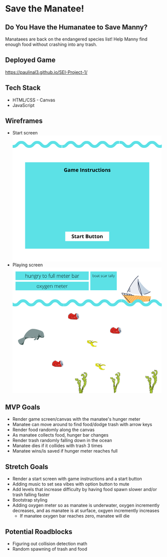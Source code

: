 # Save the Manatee!
## Do You Have the Humanatee to Save Manny?
Manataees are back on the endangered species list! Help Manny find enough food without crashing into any trash. 
<!-- Don't forget to come up for air every now and then! -->

## Deployed Game
https://paulinal3.github.io/SEI-Project-1/

## Tech Stack
* HTML/CSS - Canvas
* JavaScript

## Wireframes 
* Start screen
![Wireframe Start](/css/images/hungry%20to%20full%20meter%20bar.png)
* Playing screen
![Wireframe](css/images/game%20wireframe.png)

## MVP Goals
* Render game screen/canvas with the manatee's hunger meter
* Manatee can move around to find food/dodge trash with arrow keys
* Render food randomly along the canvas
* As manatee collects food, hunger bar changes
* Render trash randomly falling down in the ocean
* Manatee dies if it collides with trash 3 times
* Manatee wins/is saved if hunger meter reaches full

## Stretch Goals
* Render a start screen with game instructions and a start button
* Adding music to set sea vibes with option button to mute
* Add levels that increase difficulty by having food spawn slower and/or trash falling faster
* Bootstrap styling
* Adding oxygen meter so as manatee is underwater, oxygen incremently decreases, and as manatee is at surface, oxgyen incremently increases
    * If manatee oxygen bar reaches zero, manatee will die

## Potential Roadblocks
* Figuring out collision detection math
* Random spawning of trash and food